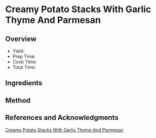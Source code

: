 # Creamy Potato Stacks With Garlic Thyme And Parmesan

## Overview

- Yield:
- Prep Time:
- Cook Time:
- Total Time:

## Ingredients


## Method



## References and Acknowledgments

[Creamy Potato Stacks With Garlic Thyme And Parmesan](http://www.littlebroken.com/2015/11/06/creamy-potato-stacks-with-garlic-thyme-and-parmesan/)
